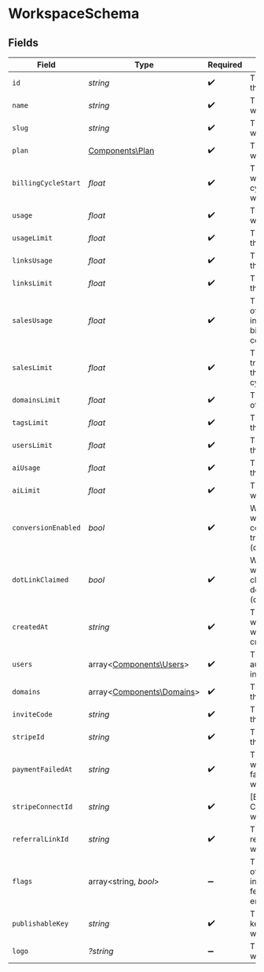 # WorkspaceSchema


## Fields

| Field                                                                         | Type                                                                          | Required                                                                      | Description                                                                   |
| ----------------------------------------------------------------------------- | ----------------------------------------------------------------------------- | ----------------------------------------------------------------------------- | ----------------------------------------------------------------------------- |
| `id`                                                                          | *string*                                                                      | :heavy_check_mark:                                                            | The unique ID of the workspace.                                               |
| `name`                                                                        | *string*                                                                      | :heavy_check_mark:                                                            | The name of the workspace.                                                    |
| `slug`                                                                        | *string*                                                                      | :heavy_check_mark:                                                            | The slug of the workspace.                                                    |
| `plan`                                                                        | [Components\Plan](../../Models/Components/Plan.md)                            | :heavy_check_mark:                                                            | The plan of the workspace.                                                    |
| `billingCycleStart`                                                           | *float*                                                                       | :heavy_check_mark:                                                            | The date and time when the billing cycle starts for the workspace.            |
| `usage`                                                                       | *float*                                                                       | :heavy_check_mark:                                                            | The usage of the workspace.                                                   |
| `usageLimit`                                                                  | *float*                                                                       | :heavy_check_mark:                                                            | The usage limit of the workspace.                                             |
| `linksUsage`                                                                  | *float*                                                                       | :heavy_check_mark:                                                            | The links usage of the workspace.                                             |
| `linksLimit`                                                                  | *float*                                                                       | :heavy_check_mark:                                                            | The links limit of the workspace.                                             |
| `salesUsage`                                                                  | *float*                                                                       | :heavy_check_mark:                                                            | The dollar amount of tracked revenue in the current billing cycle (in cents). |
| `salesLimit`                                                                  | *float*                                                                       | :heavy_check_mark:                                                            | The limit of tracked revenue in the current billing cycle (in cents).         |
| `domainsLimit`                                                                | *float*                                                                       | :heavy_check_mark:                                                            | The domains limit of the workspace.                                           |
| `tagsLimit`                                                                   | *float*                                                                       | :heavy_check_mark:                                                            | The tags limit of the workspace.                                              |
| `usersLimit`                                                                  | *float*                                                                       | :heavy_check_mark:                                                            | The users limit of the workspace.                                             |
| `aiUsage`                                                                     | *float*                                                                       | :heavy_check_mark:                                                            | The AI usage of the workspace.                                                |
| `aiLimit`                                                                     | *float*                                                                       | :heavy_check_mark:                                                            | The AI limit of the workspace.                                                |
| `conversionEnabled`                                                           | *bool*                                                                        | :heavy_check_mark:                                                            | Whether the workspace has conversion tracking enabled (d.to/conversions).     |
| `dotLinkClaimed`                                                              | *bool*                                                                        | :heavy_check_mark:                                                            | Whether the workspace has claimed a free .link domain. (dub.link/free)        |
| `createdAt`                                                                   | *string*                                                                      | :heavy_check_mark:                                                            | The date and time when the workspace was created.                             |
| `users`                                                                       | array<[Components\Users](../../Models/Components/Users.md)>                   | :heavy_check_mark:                                                            | The role of the authenticated user in the workspace.                          |
| `domains`                                                                     | array<[Components\Domains](../../Models/Components/Domains.md)>               | :heavy_check_mark:                                                            | The domains of the workspace.                                                 |
| `inviteCode`                                                                  | *string*                                                                      | :heavy_check_mark:                                                            | The invite code of the workspace.                                             |
| `stripeId`                                                                    | *string*                                                                      | :heavy_check_mark:                                                            | The Stripe ID of the workspace.                                               |
| `paymentFailedAt`                                                             | *string*                                                                      | :heavy_check_mark:                                                            | The date and time when the payment failed for the workspace.                  |
| `stripeConnectId`                                                             | *string*                                                                      | :heavy_check_mark:                                                            | [BETA]: The Stripe Connect ID of the workspace.                               |
| `referralLinkId`                                                              | *string*                                                                      | :heavy_check_mark:                                                            | The ID of the referral link of the workspace.                                 |
| `flags`                                                                       | array<string, *bool*>                                                         | :heavy_minus_sign:                                                            | The feature flags of the workspace, indicating which features are enabled.    |
| `publishableKey`                                                              | *string*                                                                      | :heavy_check_mark:                                                            | The publishable key of the workspace.                                         |
| `logo`                                                                        | *?string*                                                                     | :heavy_minus_sign:                                                            | The logo of the workspace.                                                    |